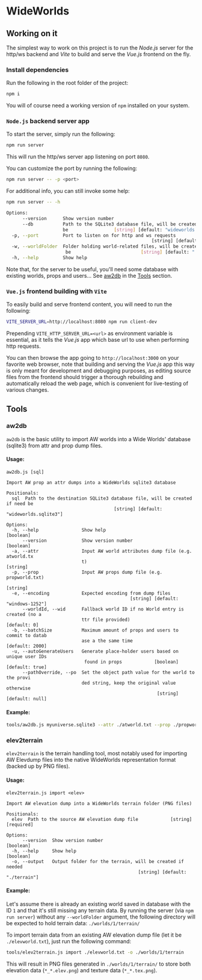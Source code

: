 # WideWorlds

## Working on it

The simplest way to work on this project is to run the _Node.js_ server for the http/ws backend and _Vite_ to build and serve the _Vue.js_ frontend on the fly.

### Install dependencies

Run the following in the root folder of the project:

```bash
npm i
```

You will of course need a working version of `npm` installed on your system.

### `Node.js` backend server app

To start the server, simply run the following:

```bash
npm run server
```

This will run the http/ws server app listening on port `8080`.

You can customize the port by running the following:

```bash
npm run server -- -p <port>
```

For additional info, you can still invoke some help:
```bash
npm run server -- -h

Options:
      --version      Show version number                               [boolean]
      --db           Path to the SQLite3 database file, will be created if need
                     be                 [string] [default: "wideworlds.sqlite3"]
  -p, --port         Port to listen on for http and ws requests
                                                      [string] [default: "8080"]
  -w, --worldFolder  Folder holding world-related files, will be created if need
                      be                          [string] [default: "./worlds"]
  -h, --help         Show help                                         [boolean]
```

Note that, for the server to be useful, you'll need some database with existing worlds, props and users...
See [aw2db](###aw2db) in the [Tools](##Tools) section.

### `Vue.js` frontend building with `Vite`

To easily build and serve frontend content, you will need to run the following:

```bash
VITE_SERVER_URL=http://localhost:8080 npm run client-dev
```

Prepending `VITE_HTTP_SERVER_URL=<url>` as environment variable is essential, as it tells the _Vue.js_ app which base url to use when performing http requests.

You can then browse the app going to `http://localhost:3000` on your favorite web browser, note that building and serving the _Vue.js_ app this way is only meant for development and debugging purposes, as editing source files from the frontend should trigger a thorough rebuilding and automatically reload the web page, which is convenient for live-testing of various changes.

## Tools

### aw2db

`aw2db` is the basic utility to import AW worlds into a Wide Worlds' database (sqlite3) from attr and prop dump files.

#### Usage:
```
aw2db.js [sql]

Import AW prop an attr dumps into a WideWorlds sqlite3 database

Positionals:
  sql  Path to the destination SQLite3 database file, will be created if need be
                                        [string] [default: "wideworlds.sqlite3"]

Options:
  -h, --help                Show help                                  [boolean]
      --version             Show version number                        [boolean]
  -a, --attr                Input AW world attributes dump file (e.g. atworld.tx
                            t)                                          [string]
  -p, --prop                Input AW props dump file (e.g. propworld.txt)
                                                                        [string]
  -e, --encoding            Expected encoding from dump files
                                              [string] [default: "windows-1252"]
      --worldId, --wid      Fallback world ID if no World entry is created (no a
                            ttr file provided)                      [default: 0]
  -b, --batchSize           Maximum amount of props and users to commit to datab
                            ase a the same time                  [default: 2000]
  -u, --autoGenerateUsers   Generate place-holder users based on unique user IDs
                             found in props            [boolean] [default: true]
      --pathOverride, --po  Set the object path value for the world to the provi
                            ded string, keep the original value otherwise
                                                        [string] [default: null]
```

#### Example:

```bash
tools/aw2db.js myuniverse.sqlite3 --attr ./atworld.txt --prop ./propworld.txt
```

### elev2terrain

`elev2terrain` is the terrain handling tool, most notably used for importing AW Elevdump
files into the native WideWorlds representation format (backed up by PNG files).

#### Usage:
```
elev2terrain.js import <elev>

Import AW elevation dump into a WideWorlds terrain folder (PNG files)

Positionals:
  elev  Path to the source AW elevation dump file            [string] [required]

Options:
      --version  Show version number                                   [boolean]
  -h, --help     Show help                                             [boolean]
  -o, --output   Output folder for the terrain, will be created if needed
                                                 [string] [default: "./terrain"]
```

#### Example:

Let's assume there is already an existing world saved in database with the ID `1` and that it's still missing any terrain data.
By running the server (via `npm run server`) without any `--worldFolder` argument, the following directory will be expected to hold terrain data: `./worlds/1/terrain/`

To import terrain data from an existing AW elevation dump file (let it be `./elevworld.txt`), just run the following command:

```bash
tools/elev2terrain.js import ./elevworld.txt -o ./worlds/1/terrain
```

This will result in PNG files generated in `./worlds/1/terrain/` to store both elevation data (`*_*.elev.png`) and texture data (`*_*.tex.png`).